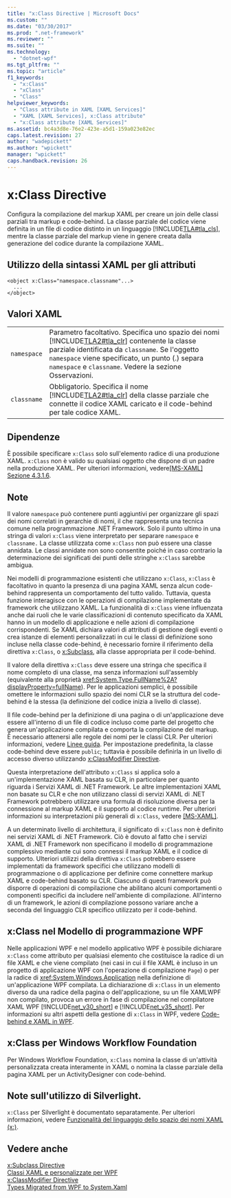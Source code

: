 ```yaml
---
title: "x:Class Directive | Microsoft Docs"
ms.custom: ""
ms.date: "03/30/2017"
ms.prod: ".net-framework"
ms.reviewer: ""
ms.suite: ""
ms.technology: 
  - "dotnet-wpf"
ms.tgt_pltfrm: ""
ms.topic: "article"
f1_keywords: 
  - "x:Class"
  - "xClass"
  - "Class"
helpviewer_keywords: 
  - "Class attribute in XAML [XAML Services]"
  - "XAML [XAML Services], x:Class attribute"
  - "x:Class attribute [XAML Services]"
ms.assetid: bc4a3d8e-76e2-423e-a5d1-159a023e82ec
caps.latest.revision: 27
author: "wadepickett"
ms.author: "wpickett"
manager: "wpickett"
caps.handback.revision: 26
---
```

# x:Class Directive
Configura la compilazione del markup XAML per creare un join delle classi parziali tra markup e code\-behind.  La classe parziale del codice viene definita in un file di codice distinto in un linguaggio [!INCLUDE[TLA#tla_cls](../../../includes/tlasharptla-cls-md.md)], mentre la classe parziale del markup viene in genere creata dalla generazione del codice durante la compilazione XAML.  
  
## Utilizzo della sintassi XAML per gli attributi  
  
```  
<object x:Class="namespace.classname"...>  
  ...  
</object>  
```  
  
## Valori XAML  
  
|||  
|-|-|  
|`namespace`|Parametro facoltativo.  Specifica uno spazio dei nomi [!INCLUDE[TLA2#tla_clr](../../../includes/tla2sharptla-clr-md.md)] contenente la classe parziale identificata da `classname`.  Se l'oggetto `namespace` viene specificato, un punto \(.\) separa `namespace` e `classname`.  Vedere la sezione Osservazioni.|  
|`classname`|Obbligatorio.  Specifica il nome [!INCLUDE[TLA2#tla_clr](../../../includes/tla2sharptla-clr-md.md)] della classe parziale che connette il codice XAML caricato e il code\-behind per tale codice XAML.|  
  
## Dipendenze  
 È possibile specificare `x:Class` solo sull'elemento radice di una produzione XAML.  `x:Class` non è valido su qualsiasi oggetto che dispone di un padre nella produzione XAML.  Per ulteriori informazioni, vedere[\[MS\-XAML\] Sezione 4.3.1.6](http://go.microsoft.com/fwlink/?LinkId=114525).  
  
## Note  
 Il valore  `namespace` può contenere punti aggiuntivi per organizzare gli spazi dei nomi correlati in gerarchie di nomi, il che rappresenta una tecnica comune nella programmazione .NET Framework.  Solo il punto ultimo in una stringa di valori `x:Class` viene interpretato per separare `namespace` e `classname.` La classe utilizzata come `x:Class` non può essere una classe annidata.  Le classi annidate non sono consentite poiché in caso contrario la determinazione dei significati dei punti delle stringhe `x:Class` sarebbe ambigua.  
  
 Nei modelli di programmazione esistenti che utilizzano `x:Class`, `x:Class` è facoltativo in quanto la presenza di una pagina XAML senza alcun code\-behind rappresenta un comportamento del tutto valido.  Tuttavia, questa funzione interagisce con le operazioni di compilazione implementate da framework che utilizzano XAML.  La funzionalità di `x:Class` viene influenzata anche dai ruoli che le varie classificazioni di contenuto specificato da XAML hanno in un modello di applicazione e nelle azioni di compilazione corrispondenti.  Se XAML dichiara valori di attributi di gestione degli eventi o crea istanze di elementi personalizzati in cui le classi di definizione sono incluse nella classe code\-behind, è necessario fornire il riferimento della direttiva `x:Class`, o [x:Subclass](../../../docs/framework/xaml-services/x-subclass-directive.md), alla classe appropriata per il code\-behind.  
  
 Il valore della direttiva `x:Class` deve essere una stringa che specifica il nome completo di una classe, ma senza informazioni sull'assembly \(equivalente alla proprietà <xref:System.Type.FullName%2A?displayProperty=fullName>\).  Per le applicazioni semplici, è possibile omettere le informazioni sullo spazio dei nomi CLR se la struttura del code\-behind è la stessa \(la definizione del codice inizia a livello di classe\).  
  
 Il file code\-behind per la definizione di una pagina o di un'applicazione deve essere all'interno di un file di codice incluso come parte del progetto che genera un'applicazione compilata e comporta la compilazione del markup.  È necessario attenersi alle regole dei nomi per le classi CLR.  Per ulteriori informazioni, vedere [Linee guida](../../../ml/index.xml).  Per impostazione predefinita, la classe code\-behind deve essere `public`; tuttavia è possibile definirla in un livello di accesso diverso utilizzando [x:ClassModifier Directive](../../../docs/framework/xaml-services/x-classmodifier-directive.md).  
  
 Questa interpretazione dell'attributo `x:Class` si applica solo a un'implementazione XAML basata su CLR, in particolare per quanto riguarda i Servizi XAML di .NET Framework.  Le altre implementazioni XAML non basate su CLR e che non utilizzano classi di servizi XAML di .NET Framework potrebbero utilizzare una formula di risoluzione diversa per la connessione al markup XAML e il supporto al codice runtime.  Per ulteriori informazioni su interpretazioni più generali di `x:Class`, vedere [\[MS\-XAML\]](http://go.microsoft.com/fwlink/?LinkId=114525).  
  
 A un determinato livello di architettura, il significato di `x:Class` non è definito nei servizi XAML di .NET Framework.  Ciò è dovuto al fatto che i servizi XAML di .NET Framework non specificano il modello di programmazione complessivo mediante cui sono connessi il markup XAML e il codice di supporto.  Ulteriori utilizzi della direttiva `x:Class` potrebbero essere implementati da framework specifici che utilizzano modelli di programmazione o di applicazione per definire come connettere markup XAML e code\-behind basato su CLR.  Ciascuno di questi framework può disporre di operazioni di compilazione che abilitano alcuni comportamenti o componenti specifici da includere nell'ambiente di compilazione.  All'interno di un framework, le azioni di compilazione possono variare anche a seconda del linguaggio CLR specifico utilizzato per il code\-behind.  
  
## x:Class nel Modello di programmazione WPF  
 Nelle applicazioni WPF e nel modello applicativo WPF è possibile dichiarare `x:Class` come attributo per qualsiasi elemento che costituisce la radice di un file XAML e che viene compilato \(nei casi in cui il file XAML è incluso in un progetto di applicazione WPF con l'operazione di compilazione `Page`\) o per la radice di <xref:System.Windows.Application> nella definizione di un'applicazione WPF compilata.  La dichiarazione di `x:Class` in un elemento diverso da una radice della pagina o dell'applicazione, su un file XAMLWPF non compilato, provoca un errore in fase di compilazione nel compilatore XAML WPF [!INCLUDE[net_v30_short](../../../includes/net-v30-short-md.md)] e [!INCLUDE[net_v35_short](../../../includes/net-v35-short-md.md)].  Per informazioni su altri aspetti della gestione di `x:Class` in WPF, vedere [Code\-behind e XAML in WPF](../../../ocs/framework/wpf/advanced/code-behind-and-xaml-in-wpf.md).  
  
## x:Class per Windows Workflow Foundation  
 Per Windows Workflow Foundation, `x:Class` nomina la classe di un'attività personalizzata creata interamente in XAML o nomina la classe parziale della pagina XAML per un ActivityDesigner con code\-behind.  
  
## Note sull'utilizzo di Silverlight.  
 `x:Class` per Silverlight è documentato separatamente.  Per ulteriori informazioni, vedere [Funzionalità del linguaggio dello spazio dei nomi XAML \(x:\)](http://msdn.microsoft.com/it-it/library/cc188995\(vs.95\).aspx).  
  
## Vedere anche  
 [x:Subclass Directive](../../../docs/framework/xaml-services/x-subclass-directive.md)   
 [Classi XAML e personalizzate per WPF](../../../ocs/framework/wpf/advanced/xaml-and-custom-classes-for-wpf.md)   
 [x:ClassModifier Directive](../../../docs/framework/xaml-services/x-classmodifier-directive.md)   
 [Types Migrated from WPF to System.Xaml](../../../docs/framework/xaml-services/types-migrated-from-wpf-to-system-xaml.md)